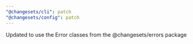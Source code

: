 ```yaml
---
"@changesets/cli": patch
"@changesets/config": patch
---
```


Updated to use the Error classes from the @changesets/errors package
